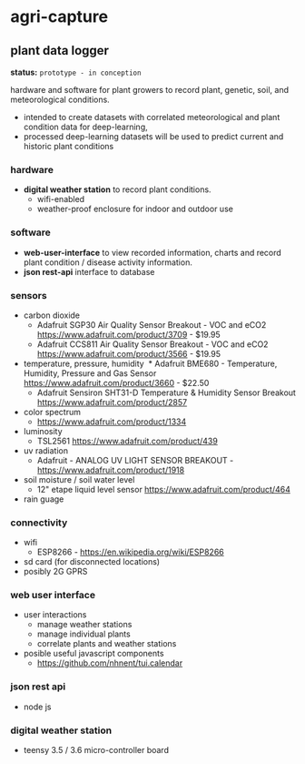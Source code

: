 # agri-capture

## plant data logger

**status:** ```prototype - in conception```

hardware and software for plant growers to record plant, genetic, soil, and meteorological conditions.
* intended to create datasets with correlated meteorological and plant condition data for deep-learning,
* processed deep-learning datasets will be used to predict current and historic plant conditions 

### hardware
* **digital weather station** to record plant conditions.
  * wifi-enabled
  * weather-proof enclosure for indoor and outdoor use
  
### software
* **web-user-interface** to view recorded information, charts and record plant condition / disease activity information.
* **json rest-api** interface to database 


### sensors
* carbon dioxide 
  * Adafruit SGP30 Air Quality Sensor Breakout - VOC and eCO2 https://www.adafruit.com/product/3709 - $19.95
  * Adafruit CCS811 Air Quality Sensor Breakout - VOC and eCO2 https://www.adafruit.com/product/3566 - $19.95
* temperature, pressure, humidity
  * Adafruit BME680 - Temperature, Humidity, Pressure and Gas Sensor https://www.adafruit.com/product/3660 - $22.50 
  * Adafruit Sensiron SHT31-D Temperature & Humidity Sensor Breakout https://www.adafruit.com/product/2857
* color spectrum
  * https://www.adafruit.com/product/1334
* luminosity 
  * TSL2561 https://www.adafruit.com/product/439
* uv radiation
  * Adafruit - ANALOG UV LIGHT SENSOR BREAKOUT -https://www.adafruit.com/product/1918
* soil moisture / soil water level
  * 12" etape liquid level sensor https://www.adafruit.com/product/464
* rain guage

### connectivity
* wifi
  * ESP8266 - https://en.wikipedia.org/wiki/ESP8266
* sd card (for disconnected locations) 
* posibly 2G GPRS

### web user interface
* user interactions
  * manage weather stations
  * manage individual plants 
  * correlate plants and weather stations
* posible useful javascript components
  * https://github.com/nhnent/tui.calendar

### json rest api
* node js

### digital weather station
* teensy 3.5 / 3.6 micro-controller board
